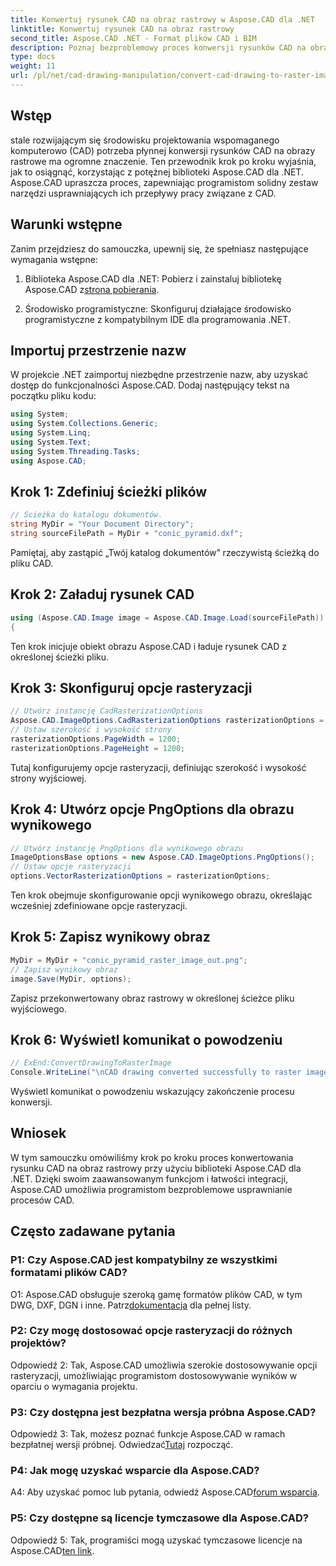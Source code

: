 ```yaml
---
title: Konwertuj rysunek CAD na obraz rastrowy w Aspose.CAD dla .NET
linktitle: Konwertuj rysunek CAD na obraz rastrowy
second_title: Aspose.CAD .NET - Format plików CAD i BIM
description: Poznaj bezproblemowy proces konwersji rysunków CAD na obrazy rastrowe w .NET za pomocą Aspose.CAD. Odblokuj wydajne przepływy pracy i bez wysiłku ulepszaj swoje projekty CAD.
type: docs
weight: 11
url: /pl/net/cad-drawing-manipulation/convert-cad-drawing-to-raster-image/
---
```

## Wstęp

stale rozwijającym się środowisku projektowania wspomaganego komputerowo (CAD) potrzeba płynnej konwersji rysunków CAD na obrazy rastrowe ma ogromne znaczenie. Ten przewodnik krok po kroku wyjaśnia, jak to osiągnąć, korzystając z potężnej biblioteki Aspose.CAD dla .NET. Aspose.CAD upraszcza proces, zapewniając programistom solidny zestaw narzędzi usprawniających ich przepływy pracy związane z CAD.

## Warunki wstępne

Zanim przejdziesz do samouczka, upewnij się, że spełniasz następujące wymagania wstępne:

1.  Biblioteka Aspose.CAD dla .NET: Pobierz i zainstaluj bibliotekę Aspose.CAD z[strona pobierania](https://releases.aspose.com/cad/net/).

2. Środowisko programistyczne: Skonfiguruj działające środowisko programistyczne z kompatybilnym IDE dla programowania .NET.

## Importuj przestrzenie nazw

W projekcie .NET zaimportuj niezbędne przestrzenie nazw, aby uzyskać dostęp do funkcjonalności Aspose.CAD. Dodaj następujący tekst na początku pliku kodu:

```csharp
using System;
using System.Collections.Generic;
using System.Linq;
using System.Text;
using System.Threading.Tasks;
using Aspose.CAD;
```

## Krok 1: Zdefiniuj ścieżki plików

```csharp
// Ścieżka do katalogu dokumentów.
string MyDir = "Your Document Directory";
string sourceFilePath = MyDir + "conic_pyramid.dxf";
```

Pamiętaj, aby zastąpić „Twój katalog dokumentów” rzeczywistą ścieżką do pliku CAD.

## Krok 2: Załaduj rysunek CAD

```csharp
using (Aspose.CAD.Image image = Aspose.CAD.Image.Load(sourceFilePath))
{
```

Ten krok inicjuje obiekt obrazu Aspose.CAD i ładuje rysunek CAD z określonej ścieżki pliku.

## Krok 3: Skonfiguruj opcje rasteryzacji

```csharp
// Utwórz instancję CadRasterizationOptions
Aspose.CAD.ImageOptions.CadRasterizationOptions rasterizationOptions = new Aspose.CAD.ImageOptions.CadRasterizationOptions();
// Ustaw szerokość i wysokość strony
rasterizationOptions.PageWidth = 1200;
rasterizationOptions.PageHeight = 1200;
```

Tutaj konfigurujemy opcje rasteryzacji, definiując szerokość i wysokość strony wyjściowej.

## Krok 4: Utwórz opcje PngOptions dla obrazu wynikowego

```csharp
// Utwórz instancję PngOptions dla wynikowego obrazu
ImageOptionsBase options = new Aspose.CAD.ImageOptions.PngOptions();
// Ustaw opcje rasteryzacji
options.VectorRasterizationOptions = rasterizationOptions;
```

Ten krok obejmuje skonfigurowanie opcji wynikowego obrazu, określając wcześniej zdefiniowane opcje rasteryzacji.

## Krok 5: Zapisz wynikowy obraz

```csharp
MyDir = MyDir + "conic_pyramid_raster_image_out.png";
// Zapisz wynikowy obraz
image.Save(MyDir, options);
```

Zapisz przekonwertowany obraz rastrowy w określonej ścieżce pliku wyjściowego.

## Krok 6: Wyświetl komunikat o powodzeniu

```csharp
// ExEnd:ConvertDrawingToRasterImage
Console.WriteLine("\nCAD drawing converted successfully to raster image format.\nFile saved at " + MyDir);
```

Wyświetl komunikat o powodzeniu wskazujący zakończenie procesu konwersji.

## Wniosek

W tym samouczku omówiliśmy krok po kroku proces konwertowania rysunku CAD na obraz rastrowy przy użyciu biblioteki Aspose.CAD dla .NET. Dzięki swoim zaawansowanym funkcjom i łatwości integracji, Aspose.CAD umożliwia programistom bezproblemowe usprawnianie procesów CAD.

## Często zadawane pytania

### P1: Czy Aspose.CAD jest kompatybilny ze wszystkimi formatami plików CAD?

O1: Aspose.CAD obsługuje szeroką gamę formatów plików CAD, w tym DWG, DXF, DGN i inne. Patrz[dokumentacja](https://reference.aspose.com/cad/net/) dla pełnej listy.

### P2: Czy mogę dostosować opcje rasteryzacji do różnych projektów?

Odpowiedź 2: Tak, Aspose.CAD umożliwia szerokie dostosowywanie opcji rasteryzacji, umożliwiając programistom dostosowywanie wyników w oparciu o wymagania projektu.

### P3: Czy dostępna jest bezpłatna wersja próbna Aspose.CAD?

 Odpowiedź 3: Tak, możesz poznać funkcje Aspose.CAD w ramach bezpłatnej wersji próbnej. Odwiedzać[Tutaj](https://releases.aspose.com/) rozpocząć.

### P4: Jak mogę uzyskać wsparcie dla Aspose.CAD?

 A4: Aby uzyskać pomoc lub pytania, odwiedź Aspose.CAD[forum wsparcia](https://forum.aspose.com/c/cad/19).

### P5: Czy dostępne są licencje tymczasowe dla Aspose.CAD?
 
 Odpowiedź 5: Tak, programiści mogą uzyskać tymczasowe licencje na Aspose.CAD[ten link](https://purchase.aspose.com/temporary-license/).